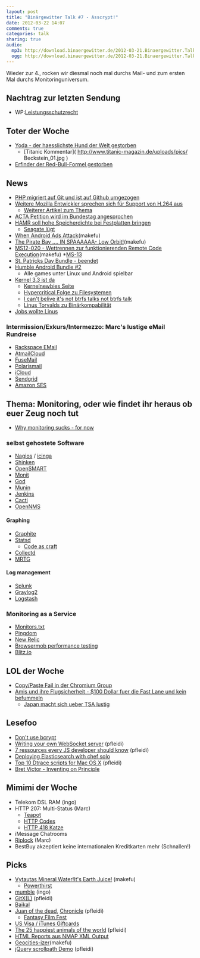 ```yaml
---
layout: post
title: "Binärgewitter Talk #7 - Asscrypt!"
date: 2012-03-22 14:07
comments: true
categories: talk
sharing: true
audio:
  mp3: http://download.binaergewitter.de/2012-03-21.Binaergewitter.Talk.7.mp3
  ogg: http://download.binaergewitter.de/2012-03-21.Binaergewitter.Talk.7.ogg
---
```

Wieder zur 4., rocken wir diesmal noch mal durchs Mail- und zum ersten Mal durchs Monitoringuniversum.

## Nachtrag zur letzten Sendung
- WP:[Leistungsschutzrecht](http://de.wikipedia.org/wiki/Verwandte_Schutzrechte )

## Toter der Woche
- [Yoda - der haesslichste Hund der Welt gestorben](http://www.innsalzach24.de/nachrichten/welt/haesslichster-hund-welt-gestorben-1987196.html )
    * [Titanic Kommentar]( http://www.titanic-magazin.de/uploads/pics/ Beckstein_01.jpg )
- [Erfinder der Red-Bull-Formel gestorben](http://derstandard.at/1331779897700/Thailand-Erfinder-der-Red-Bull-Formel-verstorben )

## News
- [PHP migriert auf Git und ist auf Github umgezogen]( http://www.heise.de/newsticker/meldung/Skriptsprache-PHP-jetzt-auch-via-GitHub-erhaeltlich-1475311.html )
- [Weitere Mozilla Entwickler sprechen sich für Support von H.264 aus]( http://www.heise.de/newsticker/meldung/Mozilla-will-H-264-Videocodec-unterstuetzen-1475511.html )
    * [Weiterer Artikel zum Thema]( http://www.theinquirer.net/inquirer/news/2161879/mozilla-grudgingly-adopts-h264 )
- [ACTA Petition wird im Bundestag angesprochen]( http://www.tagesschau.de/inland/actapetition102.html )
- [HAMR soll hohe Speicherdichte bei Festplatten bringen]( http://www.heise.de/newsticker/meldung/Seagate-erzielt-Fortschritte-bei-Heat-Assisted-Magnetic-Recording-1475648.html )
  * [Seagate lügt](http://www.heise.de/newsticker/meldung/50-Terabit-pro-Quadratzoll-57294.html )
- [When Android Ads Attack](http://blog.bit9.com/bid/79998/When-Android-Ads-Attack?utm_source=BLOG-When-Android-Ads-Attack-3.20.2012 )(makefu)
- [The Pirate Bay .... IN SPAAAAAA- Low Orbit!](http://thepiratebay.se/blog/210 )(makefu)
- [MS12-020 - Wettrennen zur funktionierenden Remote Code Execution](http://istherdpexploitoutyet.com/ )(makefu)
    *[MS-13](http://de.wikipedia.org/wiki/Mara_Salvatrucha )
- [St. Patricks Day Bundle - beendet](http://www.indieroyale.com/ )
- [Humble Android Bundle #2](http://www.humblebundle.com )
    - Alle games unter Linux und Android spielbar
- [Kernel 3.3 ist da](http://www.heise.de/newsticker/meldung/Linux-Kernel-3-3-freigegeben-1467641.html )
    * [Kernelnewbies Seite]( http://kernelnewbies.org/Linux_3.3 )
    * [Hypercritical Folge zu Filesystemen]( http://5by5.tv/hypercritical/57 )
    * [I can't belive it's not btrfs talks not btrfs talk](http://www.youtube.com/watch?v=hxWuaozpe2I )
    * [Linus Torvalds zu Binärkompabilität]( https://lkml.org/lkml/2012/3/8/495 )
- [Jobs wollte Linus](http://www.heise.de/newsticker/meldung/Bericht-Steve-Jobs-wollte-Linux-Erfinder-einstellen-1476641.html )

### Intermission/Exkurs/Intermezzo: Marc's lustige eMail Rundreise
- [Rackspace EMail](http://www.rackspace.com/apps/email_hosting/ )
- [AtmailCloud](http://www.atmailcloud.com/ )
- [FuseMail](http://www.fusemail.com/ )
- [Polarismail](http://www.polarismail.com/ )
- [iCloud](http://www.icloud.com/ )
- [Sendgrid](http://sendgrid.com/ )
- [Amazon SES](http://aws.amazon.com/ses/ )

## Thema: Monitoring, oder wie findet ihr heraus ob euer Zeug noch tut
- [Why monitoring sucks - for now]( http://gigaom.com/2012/02/12/why-monitoring-sucks-for-now/ )

### selbst gehostete Software
- [Nagios]( http://www.nagios.org/ ) /  [icinga](https://www.icinga.org/)
- [Shinken]( http://www.shinken-monitoring.org/ )
- [OpenSMART]( http://opensmart.sourceforge.net/ )
- [Monit]( http://mmonit.com/monit/ )
- [God]( http://godrb.com/ )
- [Munin]( http://munin-monitoring.org/ )
- [Jenkins]( http://jenkins-ci.org/ )
- [Cacti]( http://cacti.net/ )
- [OpenNMS]( http://www.opennms.org/ )

#### Graphing
- [Graphite]( http://graphite.wikidot.com/ )
- [Statsd]( https://github.com/etsy/statsd )
  * [Code as craft](http://codeascraft.etsy.com/)
- [Collectd]( http://collectd.org/ )
- [MRTG](http://oss.oetiker.ch/mrtg/ )

#### Log management
- [Splunk](http://www.splunk.com/ )
- [Graylog2](http://www.graylog2.org/ )
- [Logstash]( http://logstash.net/ )

### Monitoring as a Service
- [Monitors.txt]( http://monitorstxt.org/ )
- [Pingdom]( http://pingdom.com/ )
- [New Relic]( http://newrelic.com/ )
- [Browsermob performance testing]( https://browsermob.com/performance-testing )
- [Blitz.io](http://www.blitz.io )

## LOL der Woche
- [Copy/Paste Fail in der Chromium Group]( http://webcache.googleusercontent.com/search?q=cache:mv-EaxkJ8TwJ:https://groups.google.com/a/chromium.org/group/chromium-dev/browse_thread/thread/d30ae1c692ff53c3%3Fpli%3D1+&cd=1&hl=de&ct=clnk&gl=de&client=firefox-a )
- [Amis und ihre Flugsicherheit - $100 Dollar fuer die Fast Lane und kein befummeln](http://online.wsj.com/article/SB10001424052702303863404577281483630937016.html )
    - [Japan macht sich ueber TSA lustig]( http://www.disclose.tv/action/viewvideo/60690/Japanese_Making_Fun_of_TSA_Searches/ )

## Lesefoo
- [Don't use bcrypt](http://www.unlimitednovelty.com/2012/03/dont-use-bcrypt.html )
- [Writing your own WebSocket server]( http://altdevblogaday.com/2012/01/23/writing-your-own-websocket-server/ ) (pfleidi)
- [7 ressources every JS developer should know]( http://accidentaltechnologist.com/javascript/7-resources-every-javascript-developer-should-know/ ) (pfleidi)
- [Deploying Elasticsearch with chef solo](http://www.elasticsearch.org/tutorials/2012/03/21/deploying-elasticsearch-with-chef-solo.html )
- [Top 10 Dtrace scripts for Mac OS X]( http://dtrace.org/blogs/brendan/2011/10/10/top-10-dtrace-scripts-for-mac-os-x/ ) (pfleidi)
- [Bret Victor - Inventing on Principle](http://www.youtube.com/watch?v=PUv66718DII )

## Mimimi der Woche
- Telekom DSL RAM (ingo)
- HTTP 207: Multi-Status (Marc)
    * [Teapot](http://www.kurgan.org/ )
    * [HTTP Codes]( http://en.wikipedia.org/wiki/List_of_HTTP_status_codes )
    * [HTTP 418 Katze]( http://httpcats.herokuapp.com/418 )
- iMessage Chatrooms
- [Riplock](http://en.wikipedia.org/wiki/Riplock ) (Marc)
- BestBuy akzeptiert keine internationalen Kreditkarten mehr (Schnallen!)

## Picks
- [Vytautas Mineral Water!It's Earth Juice!](http://www.youtube.com/watch?feature=player_embedded&v=nITLob098W8 ) (makefu)
    - [Powerthirst]( http://www.youtube.com/watch?v=qRuNxHqwazs )
- [mumble](http://mumble.sourceforge.net/ ) (ingo)
- [GitX(L)]( http://gitx.laullon.com/ ) (pfleidi)
- [Baikal](https://github.com/jeromeschneider/Baikal/blob/master/INSTALL.md )
- [Juan of the dead]( http://www.imdb.com/title/tt1838571/ ), [Chronicle]( http://www.imdb.com/title/tt1706593/ ) (pfleidi)
    * [Fantasy Film Fest]( http://fantasyfilmfest.com/ )
- [US Visa / iTunes Giftcards](buyfrompowerseller.com)
- [The 25 happiest animals of the world]( http://www.buzzfeed.com/paws/happiest-animals-in-the-world ) (pfleidi)
- [HTML Reports aus NMAP XML Output](http://nmap.org/book/output-formats-output-to-html.html )
- [Geocities-izer](http://wonder-tonic.com/geocitiesizer/ )(makefu)
- [jQuery scrollpath Demo]( http://joelb.me/scrollpath/ ) (pfleidi)

